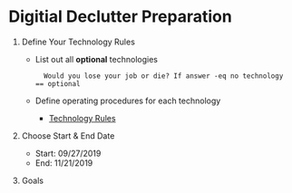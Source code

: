 # Digitial Declutter Preparation

1. Define Your Technology Rules
    * List out all **optional** technologies
    
            Would you lose your job or die? If answer -eq no technology == optional
    
    * Define operating procedures for each technology
      * [Technology Rules](https://github.com/Duffney/practitionerGuidetoDeepWork/blob/master/technologyRules.md)
    
2. Choose Start & End Date
   * Start: 09/27/2019
   * End: 11/21/2019
3. Goals
